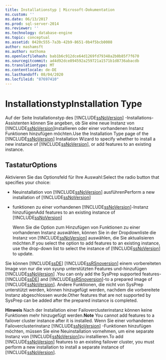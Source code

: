 ```yaml
---
title: Installationstyp | Microsoft-Dokumentation
ms.custom: ''
ms.date: 06/13/2017
ms.prod: sql-server-2014
ms.reviewer: ''
ms.technology: database-engine
ms.topic: conceptual
ms.assetid: 0420c555-7a3b-42b9-8651-0b4f5bcb0008
author: mashamsft
ms.author: mathoma
ms.openlocfilehash: bab1b6c912dce64d1269fd79348a2b0b85f7f670
ms.sourcegitcommit: ad4d92dce894592a259721a1571b1d8736abacdb
ms.translationtype: MT
ms.contentlocale: de-DE
ms.lasthandoff: 08/04/2020
ms.locfileid: "87697410"
---
```

# <a name="installation-type"></a><span data-ttu-id="fcc72-102">Installationstyp</span><span class="sxs-lookup"><span data-stu-id="fcc72-102">Installation Type</span></span>
  <span data-ttu-id="fcc72-103">Auf der Seite Installationstyp des [!INCLUDE[ssNoVersion](../../includes/ssnoversion-md.md)] -Installations-Assistenten können Sie angeben, ob Sie eine neue Instanz von [!INCLUDE[ssNoVersion](../../includes/ssnoversion-md.md)]installieren oder einer vorhandenen Instanz Funktionen hinzufügen möchten.</span><span class="sxs-lookup"><span data-stu-id="fcc72-103">Use the Installation Type page of the [!INCLUDE[ssNoVersion](../../includes/ssnoversion-md.md)] Installation Wizard to specify whether to install a new instance of [!INCLUDE[ssNoVersion](../../includes/ssnoversion-md.md)], or add features to an existing instance.</span></span>  
  
## <a name="options"></a><span data-ttu-id="fcc72-104">Tastatur</span><span class="sxs-lookup"><span data-stu-id="fcc72-104">Options</span></span>  
 <span data-ttu-id="fcc72-105">Aktivieren Sie das Optionsfeld für Ihre Auswahl:</span><span class="sxs-lookup"><span data-stu-id="fcc72-105">Select the radio button that specifies your choice:</span></span>  
  
-   <span data-ttu-id="fcc72-106">Neuinstallation von [!INCLUDE[ssNoVersion](../../includes/ssnoversion-md.md)] ausführen</span><span class="sxs-lookup"><span data-stu-id="fcc72-106">Perform a new installation of [!INCLUDE[ssNoVersion](../../includes/ssnoversion-md.md)]</span></span>  
  
-   <span data-ttu-id="fcc72-107">funktionen zu einer vorhandenen [!INCLUDE[ssNoVersion](../../includes/ssnoversion-md.md)]-Instanz hinzufügen</span><span class="sxs-lookup"><span data-stu-id="fcc72-107">Add features to an existing instance of [!INCLUDE[ssNoVersion](../../includes/ssnoversion-md.md)]</span></span>  
  
     <span data-ttu-id="fcc72-108">Wenn Sie die Option zum Hinzufügen von Funktionen zu einer vorhandenen Instanz auswählen, können Sie in der Dropdownliste die Instanz von [!INCLUDE[ssNoVersion](../../includes/ssnoversion-md.md)] auswählen, die Sie aktualisieren möchten.</span><span class="sxs-lookup"><span data-stu-id="fcc72-108">If you select the option to add features to an existing instance, use the drop-down list to select the instance of [!INCLUDE[ssNoVersion](../../includes/ssnoversion-md.md)] to update.</span></span>  
  
 <span data-ttu-id="fcc72-109">Sie können [!INCLUDE[ssDE](../../includes/ssde-md.md)] [!INCLUDE[ssRSnoversion](../../includes/ssrsnoversion-md.md)] einem vorbereiteten Image von nur die von syunp unterstützten Features und-hinzufügen [!INCLUDE[ssNoVersion](../../includes/ssnoversion-md.md)] .</span><span class="sxs-lookup"><span data-stu-id="fcc72-109">You can only add the SysPrep supported features-[!INCLUDE[ssDE](../../includes/ssde-md.md)] and [!INCLUDE[ssRSnoversion](../../includes/ssrsnoversion-md.md)]-to a prepared image of [!INCLUDE[ssNoVersion](../../includes/ssnoversion-md.md)].</span></span> <span data-ttu-id="fcc72-110">Andere Funktionen, die nicht von SysPrep unterstützt werden, können hinzugefügt werden, nachdem die vorbereitete Instanz abgeschlossen wurde.</span><span class="sxs-lookup"><span data-stu-id="fcc72-110">Other features that are not supported by SysPrep can be added after the prepared instance is completed.</span></span>  
  
 <span data-ttu-id="fcc72-111">**Hinweis** Nach der Installation einer Failoverclusterinstanz können keine Funktionen mehr hinzugefügt werden.</span><span class="sxs-lookup"><span data-stu-id="fcc72-111">**Note** You cannot add features to a failover cluster instance after it is installed.</span></span> <span data-ttu-id="fcc72-112">Wenn Sie einer vorhandenen Failoverclusterinstanz [!INCLUDE[ssNoVersion](../../includes/ssnoversion-md.md)] -Funktionen hinzufügen möchten, müssen Sie eine Neuinstallation vornehmen, um eine separate Instanz von [!INCLUDE[ssNoVersion](../../includes/ssnoversion-md.md)]zu installieren.</span><span class="sxs-lookup"><span data-stu-id="fcc72-112">To add [!INCLUDE[ssNoVersion](../../includes/ssnoversion-md.md)] features to an existing failover cluster, you must perform a new installation to install a separate instance of [!INCLUDE[ssNoVersion](../../includes/ssnoversion-md.md)].</span></span>  
  
  

